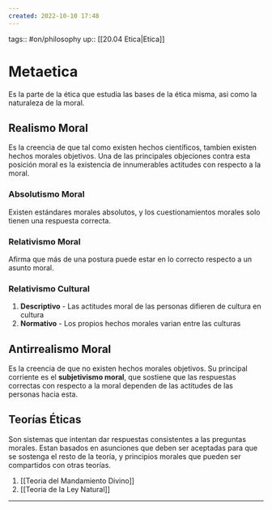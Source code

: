 ```yaml
---
created: 2022-10-10 17:48
---
```

tags:: #on/philosophy 
up:: [[20.04 Etica|Etica]]
# Metaetica
Es la parte de la ética que estudia las bases de la ética misma, asi como la naturaleza de la moral.

## Realismo Moral
Es la creencia de que tal como existen hechos científicos, tambien existen hechos morales objetivos. Una de las principales objeciones contra esta posición moral es la existencia de innumerables actitudes con respecto a la moral.

### Absolutismo Moral
Existen estándares morales absolutos, y los cuestionamientos morales solo tienen una respuesta correcta.

### Relativismo Moral
Afirma que más de una postura puede estar en lo correcto respecto a un asunto moral.

### Relativismo Cultural
1. **Descriptivo** - Las actitudes moral de las personas difieren de cultura en cultura
2. **Normativo** - Los propios hechos morales varian entre las culturas

## Antirrealismo Moral
Es la creencia de que no existen hechos morales objetivos. Su principal corriente es el **subjetivismo moral**, que sostiene que las respuestas correctas con respecto a la moral dependen de las actitudes de las personas hacia esta.

## Teorías Éticas
Son sistemas que intentan dar respuestas consistentes a las preguntas morales. Estan basados en asunciones que deben ser aceptadas para que se sostenga el resto de la teoría, y principios morales que pueden ser compartidos con otras teorías.
1. [[Teoria del Mandamiento Divino]]
2. [[Teoria de la Ley Natural]]
___
